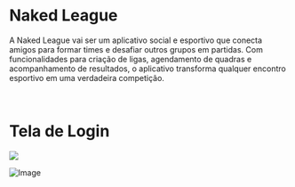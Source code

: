 # Naked League
A Naked League vai ser um aplicativo social e esportivo que conecta amigos para formar times e desafiar outros grupos em partidas. Com funcionalidades para criação de ligas, agendamento de quadras e acompanhamento de resultados, o aplicativo transforma qualquer encontro esportivo em uma verdadeira competição.

<br>

# Tela de Login
<img src="https://github.com/user-attachments/assets/1d2710d2-2cd9-405c-80fe-7b94c25740ea" />

![Image](https://github.com/user-attachments/assets/1d2710d2-2cd9-405c-80fe-7b94c25740ea)
